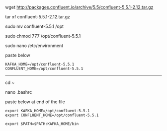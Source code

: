 

wget http://packages.confluent.io/archive/5.5/confluent-5.5.1-2.12.tar.gz


tar xf confluent-5.5.1-2.12.tar.gz


sudo mv confluent-5.5.1 /opt

sudo chmod 777 /opt/confluent-5.5.1


sudo nano /etc/environment

paste below

```
KAFKA_HOME=/opt/confluent-5.5.1
CONFLUENT_HOME=/opt/confluent-5.5.1
```

----

cd ~ 

nano .bashrc 



paste below at end of the file

```
export KAFKA_HOME=/opt/confluent-5.5.1
export CONFLUENT_HOME=/opt/confluent-5.5.1

export $PATH=$PATH:KAFKA_HOME/bin
```
